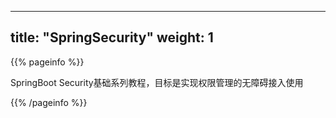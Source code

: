 
---
title: "SpringSecurity"
weight: 1
---

{{% pageinfo %}}

SpringBoot Security基础系列教程，目标是实现权限管理的无障碍接入使用

{{% /pageinfo %}}
